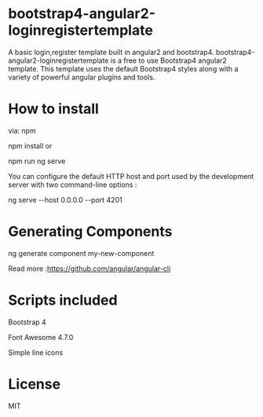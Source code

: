 # bootstrap4-angular2-loginregistertemplate
A basic login,register template built in angular2 and bootstrap4.
bootstrap4-angular2-loginregistertemplate is a free to use Bootstrap4 angular2 template. 
This template uses the default Bootstrap4 styles along with a variety of powerful angular plugins and tools.

# How to install
via: npm

npm install
 or
 
npm run ng serve

You can configure the default HTTP host and port used by the development server with two command-line options :

ng serve --host 0.0.0.0 --port 4201

# Generating Components

ng generate component my-new-component

Read more :https://github.com/angular/angular-cli


# Scripts included

 Bootstrap 4
 
 Font Awesome 4.7.0
 
 Simple line icons
 
 # License
 
 MIT


